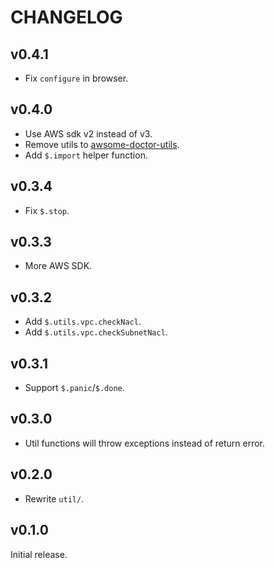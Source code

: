 # CHANGELOG

## v0.4.1

- Fix `configure` in browser.

## v0.4.0

- Use AWS sdk v2 instead of v3.
- Remove utils to [awsome-doctor-utils](https://github.com/DiscreteTom/awsome-doctor-utils).
- Add `$.import` helper function.

## v0.3.4

- Fix `$.stop`.

## v0.3.3

- More AWS SDK.

## v0.3.2

- Add `$.utils.vpc.checkNacl`.
- Add `$.utils.vpc.checkSubnetNacl`.

## v0.3.1

- Support `$.panic`/`$.done`.

## v0.3.0

- Util functions will throw exceptions instead of return error.

## v0.2.0

- Rewrite `util/`.

## v0.1.0

Initial release.
